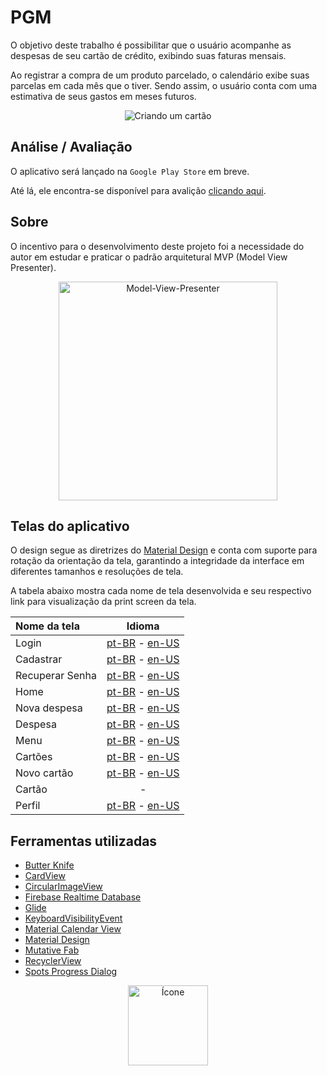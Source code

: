 PGM
===

O objetivo deste trabalho é possibilitar que o usuário acompanhe as despesas de seu cartão de crédito, exibindo suas faturas mensais. 

Ao registrar a compra de um produto parcelado, o calendário exibe suas parcelas em cada mês que o tiver. Sendo assim, o usuário conta com uma estimativa de seus gastos em meses futuros.

<p align="center">
  <img src="https://github.com/marcellocamara/PGM/blob/master/extras/images/others/giphy.gif" title="Criando um cartão">
</p>

## Análise / Avaliação

O aplicativo será lançado na `Google Play Store` em breve.

Até lá, ele encontra-se disponível para avalição [clicando aqui](https://raw.githubusercontent.com/marcellocamara/PGM/master/extras/APK/PGM.apk).

## Sobre

O incentivo para o desenvolvimento deste projeto foi a necessidade do autor em estudar e praticar o padrão arquitetural MVP (Model View Presenter).

<p align="center">
  <img src="https://github.com/marcellocamara/PGM/blob/master/extras/images/others/MVP.png" height="350" title="Model-View-Presenter">
</p>

## Telas do aplicativo

O design segue as diretrizes do [Material Design](https://material.io/design) e conta com suporte para rotação da orientação da tela, garantindo a integridade da interface em diferentes tamanhos e resoluções de tela.

A tabela abaixo mostra cada nome de tela desenvolvida e seu respectivo link para visualização da print screen da tela.

Nome da tela | Idioma
:---  | :---: 
Login | [pt-BR](https://raw.githubusercontent.com/marcellocamara/PGM/master/extras/images/screenshots/portuguese/login.png) - [en-US](https://raw.githubusercontent.com/marcellocamara/PGM/master/extras/images/screenshots/english/login.png)
Cadastrar | [pt-BR](https://raw.githubusercontent.com/marcellocamara/PGM/master/extras/images/screenshots/portuguese/register.png) - [en-US](https://raw.githubusercontent.com/marcellocamara/PGM/master/extras/images/screenshots/english/register.png)
Recuperar Senha | [pt-BR](https://raw.githubusercontent.com/marcellocamara/PGM/master/extras/images/screenshots/portuguese/recover.png) - [en-US](https://raw.githubusercontent.com/marcellocamara/PGM/master/extras/images/screenshots/english/recover.png)
Home | [pt-BR](https://raw.githubusercontent.com/marcellocamara/PGM/master/extras/images/screenshots/portuguese/home.png) - [en-US](https://raw.githubusercontent.com/marcellocamara/PGM/master/extras/images/screenshots/english/home.png)
Nova despesa | [pt-BR](https://raw.githubusercontent.com/marcellocamara/PGM/master/extras/images/screenshots/portuguese/new_expense.png) - [en-US](https://raw.githubusercontent.com/marcellocamara/PGM/master/extras/images/screenshots/english/new_expense.png)
Despesa | [pt-BR](https://raw.githubusercontent.com/marcellocamara/PGM/master/extras/images/screenshots/portuguese/expense_overview.png) - [en-US](https://raw.githubusercontent.com/marcellocamara/PGM/master/extras/images/screenshots/english/expense_overview.png)
Menu | [pt-BR](https://raw.githubusercontent.com/marcellocamara/PGM/master/extras/images/screenshots/portuguese/menu.png) - [en-US](https://raw.githubusercontent.com/marcellocamara/PGM/master/extras/images/screenshots/english/menu.png)
Cartões | [pt-BR](https://raw.githubusercontent.com/marcellocamara/PGM/master/extras/images/screenshots/portuguese/cards.png) - [en-US](https://raw.githubusercontent.com/marcellocamara/PGM/master/extras/images/screenshots/english/cards.png)
Novo cartão | [pt-BR](https://raw.githubusercontent.com/marcellocamara/PGM/master/extras/images/screenshots/portuguese/new_card.png) - [en-US](https://raw.githubusercontent.com/marcellocamara/PGM/master/extras/images/screenshots/english/new_card.png)
Cartão | -
Perfil | [pt-BR](https://raw.githubusercontent.com/marcellocamara/PGM/master/extras/images/screenshots/portuguese/profile.png) - [en-US](https://raw.githubusercontent.com/marcellocamara/PGM/master/extras/images/screenshots/english/profile.png)

## Ferramentas utilizadas

- [Butter Knife](https://github.com/JakeWharton/butterknife)
- [CardView](https://developer.android.com/guide/topics/ui/layout/cardview)
- [CircularImageView](https://github.com/lopspower/CircularImageView)
- [Firebase Realtime Database](https://firebase.google.com/docs/database/)
- [Glide](https://github.com/bumptech/glide)
- [KeyboardVisibilityEvent](https://github.com/yshrsmz/KeyboardVisibilityEvent)
- [Material Calendar View](https://github.com/prolificinteractive/material-calendarview)
- [Material Design](https://material.io/design/)
- [Mutative Fab](https://github.com/aniketbhoite/MutativeFab)
- [RecyclerView](https://developer.android.com/guide/topics/ui/layout/recyclerview)
- [Spots Progress Dialog](https://github.com/d-max/spots-dialog)

<p align="center">
  <img src="https://github.com/marcellocamara/PGM/blob/master/app/src/main/ic_launcher-web.png" height="128" title="Ícone">
</p>